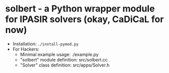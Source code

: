 # solbert - a Python wrapper module for IPASIR solvers (okay, CaDiCaL for now)


* Installation: `./install-pymod.py`
* For Hackers:
    * Minimal example usage: ./example.py
    * "solbert" module definition: src/solbert.cc
    * "Solver" class definition: src/apps/Solver.h
